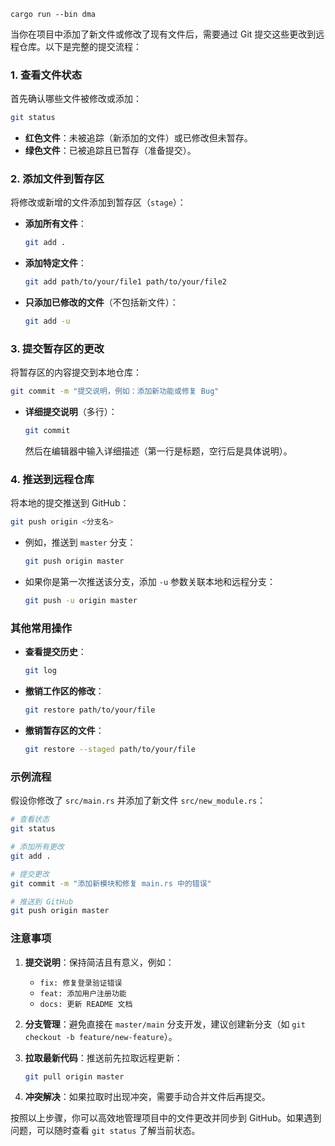 `cargo run --bin dma`

当你在项目中添加了新文件或修改了现有文件后，需要通过 Git 提交这些更改到远程仓库。以下是完整的提交流程：


### **1. 查看文件状态**
首先确认哪些文件被修改或添加：
```bash
git status
```
- **红色文件**：未被追踪（新添加的文件）或已修改但未暂存。
- **绿色文件**：已被追踪且已暂存（准备提交）。


### **2. 添加文件到暂存区**
将修改或新增的文件添加到暂存区（`stage`）：
- **添加所有文件**：
  ```bash
  git add .
  ```
- **添加特定文件**：
  ```bash
  git add path/to/your/file1 path/to/your/file2
  ```
- **只添加已修改的文件**（不包括新文件）：
  ```bash
  git add -u
  ```


### **3. 提交暂存区的更改**
将暂存区的内容提交到本地仓库：
```bash
git commit -m "提交说明，例如：添加新功能或修复 Bug"
```
- **详细提交说明**（多行）：
  ```bash
  git commit
  ```
  然后在编辑器中输入详细描述（第一行是标题，空行后是具体说明）。


### **4. 推送到远程仓库**
将本地的提交推送到 GitHub：
```bash
git push origin <分支名>
```
- 例如，推送到 `master` 分支：
  ```bash
  git push origin master
  ```
- 如果你是第一次推送该分支，添加 `-u` 参数关联本地和远程分支：
  ```bash
  git push -u origin master
  ```


### **其他常用操作**
- **查看提交历史**：
  ```bash
  git log
  ```
- **撤销工作区的修改**：
  ```bash
  git restore path/to/your/file
  ```
- **撤销暂存区的文件**：
  ```bash
  git restore --staged path/to/your/file
  ```


### **示例流程**
假设你修改了 `src/main.rs` 并添加了新文件 `src/new_module.rs`：
```bash
# 查看状态
git status

# 添加所有更改
git add .

# 提交更改
git commit -m "添加新模块和修复 main.rs 中的错误"

# 推送到 GitHub
git push origin master
```


### **注意事项**
1. **提交说明**：保持简洁且有意义，例如：
   - `fix: 修复登录验证错误`
   - `feat: 添加用户注册功能`
   - `docs: 更新 README 文档`

2. **分支管理**：避免直接在 `master/main` 分支开发，建议创建新分支（如 `git checkout -b feature/new-feature`）。

3. **拉取最新代码**：推送前先拉取远程更新：
   ```bash
   git pull origin master
   ```

4. **冲突解决**：如果拉取时出现冲突，需要手动合并文件后再提交。


按照以上步骤，你可以高效地管理项目中的文件更改并同步到 GitHub。如果遇到问题，可以随时查看 `git status` 了解当前状态。